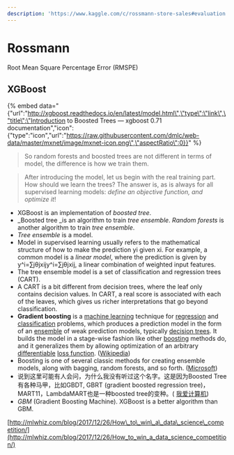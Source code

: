```yaml
---
description: 'https://www.kaggle.com/c/rossmann-store-sales#evaluation'
---
```


# Rossmann

Root Mean Square Percentage Error \(RMSPE\)

## XGBoost

{% embed data="{\"url\":\"http://xgboost.readthedocs.io/en/latest/model.html\",\"type\":\"link\",\"title\":\"Introduction to Boosted Trees — xgboost 0.71 documentation\",\"icon\":{\"type\":\"icon\",\"url\":\"https://raw.githubusercontent.com/dmlc/web-data/master/mxnet/image/mxnet-icon.png\",\"aspectRatio\":0}}" %}

> So random forests and boosted trees are not different in terms of model, the difference is how we train them.

> After introducing the model, let us begin with the real training part. How should we learn the trees? The answer is, as is always for all supervised learning models: _define an objective function, and optimize it_!

* XGBoost is an implementation of _boosted tree_.
* _Boosted tree _is an algorithm to train _tree ensemble_. _Random forests_ is another algorithm to train _tree ensemble_.
* _Tree ensemble_ is a model.
* Model in supervised learning usually refers to the mathematical structure of how to make the prediction yi given xi. For example, a common model is a _linear model_, where the prediction is given by y^i=∑jθjxijy^i=∑jθjxij, a linear combination of weighted input features.
* The tree ensemble model is a set of classification and regression trees \(CART\).
*  A CART is a bit different from decision trees, where the leaf only contains decision values. In CART, a real score is associated with each of the leaves, which gives us richer interpretations that go beyond classification.
* **Gradient boosting** is a [machine learning](https://en.wikipedia.org/wiki/Machine_learning) technique for [regression](https://en.wikipedia.org/wiki/Regression_%28machine_learning%29) and [classification](https://en.wikipedia.org/wiki/Classification_%28machine_learning%29) problems, which produces a prediction model in the form of an [ensemble](https://en.wikipedia.org/wiki/Ensemble_learning) of weak prediction models, typically [decision trees](https://en.wikipedia.org/wiki/Decision_tree_learning). It builds the model in a stage-wise fashion like other [boosting](https://en.wikipedia.org/wiki/Boosting_%28meta-algorithm%29) methods do, and it generalizes them by allowing optimization of an arbitrary [differentiable](https://en.wikipedia.org/wiki/Differentiable_function) [loss function](https://en.wikipedia.org/wiki/Loss_function). \([Wikipedia](https://en.wikipedia.org/wiki/Gradient_boosting)\)
* Boosting is one of several classic methods for creating ensemble models, along with bagging, random forests, and so forth. \([Microsoft](https://docs.microsoft.com/en-us/azure/machine-learning/studio-module-reference/boosted-decision-tree-regression)\)
* 说到这里可能有人会问，为什么我没有听过这个名字。这是因为Boosted Tree有各种马甲，比如GBDT, GBRT \(gradient boosted regression tree\)，MART11，LambdaMART也是一种boosted tree的变种。\( [我爱计算机](http://www.52cs.org/)\)
* _GBM_ \(Gradient Boosting Machine\). XGBoost is a better algorithm than GBM.





[http://mlwhiz.com/blog/2017/12/26/How\_to\_win\_a\_data\_science\_competition/](http://mlwhiz.com/blog/2017/12/26/How_to_win_a_data_science_competition/)





